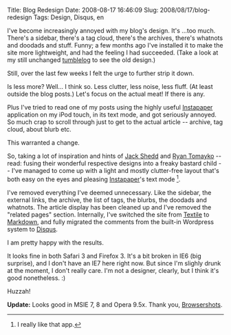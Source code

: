 Title: Blog Redesign
Date: 2008-08-17 16:46:09
Slug: 2008/08/17/blog-redesign
Tags: Design, Disqus, en


I've become increasingly annoyed with my blog's design. It's …too much.
There's a sidebar, there's a tag cloud, there's the archives, there's whatnots
and doodads and stuff. Funny; a few months ago I've installed it to make the
site more lightweight, and had the feeling I had succeeded. (Take a look at my
still unchanged [tumblelog][1] to see the old design.)

Still, over the last few weeks I felt the urge to further strip it down.

Is less more? Well… I think so. Less clutter, less noise, less fluff. (At
least outside the blog posts.) Let's focus on the actual meat! If there is
any.

Plus I've tried to read one of my posts using the highly useful
[Instapaper][2] application on my iPod touch, in its text mode, and got
seriously annoyed. So much crap to scroll through just to get to the actual
article -- archive, tag cloud, about blurb etc.

This warranted a change.

So, taking a lot of inspiration and hints of [Jack Shedd][3] and [Ryan
Tomayko][4] -- read: fusing their wonderful respective designs into a freaky
bastard child -- I've managed to come up with a light and mostly clutter-free
layout that's both easy on the eyes and pleasing [Instapaper][2]'s text
mode [^1].

I've removed everything I've deemed unnecessary. Like the sidebar, the
external links, the archive, the list of tags, the blurbs, the doodads and
whatnots. The article display has been cleaned up and I've removed the
"related pages" section. Internally, I've switched the site from [Textile][6]
to [Markdown][7], and fully migrated the comments from the built-in Wordpress
system to [Disqus][8].

I am pretty happy with the results.

It looks fine in both Safari 3 and Firefox 3. It's a bit broken in IE6 (big
surprise), and I don't have an IE7 here right now. But since I'm slighly drunk
at the moment, I don't really care. I'm not a designer, clearly, but I think
it's good nonetheless. :)

Huzzah!

**Update:** Looks good in MSIE 7, 8 and Opera 9.5x. Thank you, [Browsershots][9].


[^1]: I really like that app.

   [1]: http://tumblr.zottmann.org/
   [2]: http://instapaper.com
   [3]: http://www.bigcontrarian.com/
   [4]: http://tomayko.com/writings/
   [5]: #fn:p210093192-1
   [6]: http://textism.com/tools/textile/
   [7]: http://daringfireball.net/projects/markdown/
   [8]: http://disqus.com/
   [9]: http://browsershots.org/
   [10]: #fnref:p210093192-1

